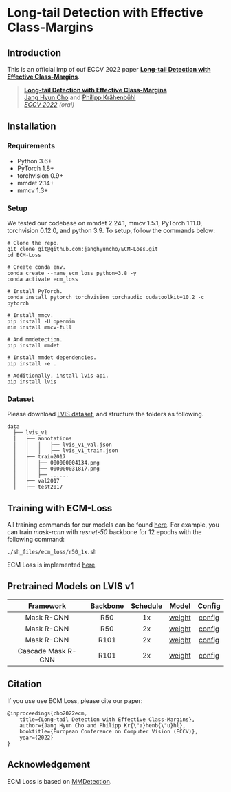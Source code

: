 # Long-tail Detection with Effective Class-Margins 

## Introduction 

This is an official imp of ouf ECCV 2022 paper [**Long-tail Detection with Effective Class-Margins**](https://www.ecva.net/papers/eccv_2022/papers_ECCV/papers/136680684.pdf). 

> [**Long-tail Detection with Effective Class-Margins**](https://www.ecva.net/papers/eccv_2022/papers_ECCV/papers/136680684.pdf)             
> [Jang Hyun Cho](https://janghyuncho.github.io/) and [Philipp Kr&auml;henb&uuml;hl](https://www.philkr.net/)                 
> *[ECCV 2022](https://eccv2022.ecva.net/) (oral)*      

## Installation
### Requirements 
- Python 3.6+
- PyTorch 1.8+
- torchvision 0.9+
- mmdet 2.14+
- mmcv 1.3+

### Setup
We tested our codebase on mmdet 2.24.1, mmcv 1.5.1, PyTorch 1.11.0, torchvision 0.12.0, and python 3.9. To setup, follow the commands below:

~~~
# Clone the repo.
git clone git@github.com:janghyuncho/ECM-Loss.git
cd ECM-Loss 

# Create conda env.
conda create --name ecm_loss python=3.8 -y 
conda activate ecm_loss

# Install PyTorch.
conda install pytorch torchvision torchaudio cudatoolkit=10.2 -c pytorch

# Install mmcv.
pip install -U openmim
mim install mmcv-full

# And mmdetection. 
pip install mmdet 

# Install mmdet dependencies.
pip install -e .

# Additionally, install lvis-api. 
pip install lvis
~~~

### Dataset 
Please download [LVIS dataset](https://www.lvisdataset.org/dataset), and structure the folders as following. 
~~~
data
  ├── lvis_v1
  |   ├── annotations
  │   │   │   ├── lvis_v1_val.json
  │   │   │   ├── lvis_v1_train.json
  │   ├── train2017
  │   │   ├── 000000004134.png
  │   │   ├── 000000031817.png
  │   │   ├── ......
  │   ├── val2017
  │   ├── test2017
~~~

## Training with ECM-Loss 
All training commands for our models can be found [here](https://github.com/janghyuncho/ECM-Loss/tree/main/sh_files/ecm_loss). For example, you can train *mask-rcnn* with *resnet-50* backbone for 12 epochs with the following command:
~~~
./sh_files/ecm_loss/r50_1x.sh 
~~~

ECM Loss is implemented [here](https://github.com/janghyuncho/ECM-Loss/blob/main/mmdet/models/losses/effective_class_margin_loss.py).

## Pretrained Models on LVIS v1


| Framework | Backbone | Schedule | Model | Config |
|:--:|:--:|:--:|:--:|:--:|
|Mask R-CNN |R50    | 1x  |[weight]()|[config](https://github.com/janghyuncho/ECM-Loss/blob/main/configs/effective_class_margin_loss/r50_ecm_1x.py)  |
|Mask R-CNN |R50    | 2x  |[weight]()|[config](https://github.com/janghyuncho/ECM-Loss/blob/main/configs/effective_class_margin_loss/r50_ecm_2x.py)  |
|Mask R-CNN |R101   | 2x |[weight]()|[config](https://github.com/janghyuncho/ECM-Loss/blob/main/configs/effective_class_margin_loss/r101_ecm_2x.py)  |
|Cascade Mask R-CNN |R101  | 2x |[weight]()|[config](https://github.com/janghyuncho/ECM-Loss/blob/main/configs/effective_class_margin_loss/c101_ecm_2x.py)  |

## Citation
If you use use ECM Loss, please cite our paper:

	@inproceedings{cho2022ecm,
  		title={Long-tail Detection with Effective Class-Margins},
  		author={Jang Hyun Cho and Philipp Kr{\"a}henb{\"u}hl},
  		booktitle={European Conference on Computer Vision (ECCV)},
  		year={2022}
	}


## Acknowledgement 
ECM Loss is based on [MMDetection](https://github.com/open-mmlab/mmdetection). 